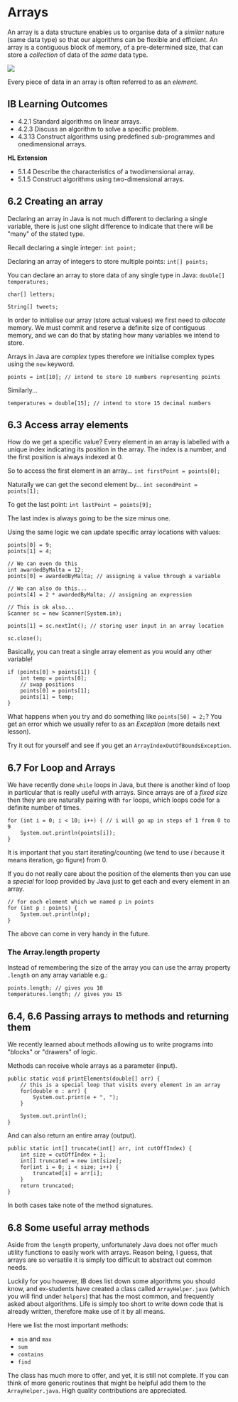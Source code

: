 # Arrays

An array is a data structure enables us to organise data of a *similar* nature (same data type) so that our algorithms can be flexible and efficient. An array is a contiguous block of memory, of a pre-determined size, that can store a *collection* of data of the *same* data type.

![](https://qph.fs.quoracdn.net/main-qimg-6dcb98b78005a9af064fc4f0e8fbc19e)

Every piece of data in an array is often referred to as an *element*.

## IB Learning Outcomes

- 4.2.1 Standard algorithms on linear arrays.
- 4.2.3 Discuss an algorithm to solve a specific problem.
- 4.3.13 Construct algorithms using predefined sub-programmes and onedimensional arrays.

<b>HL Extension</b>
- 5.1.4 Describe the characteristics of a twodimensional array.
- 5.1.5 Construct algorithms using two-dimensional arrays.

## 6.2 Creating an array

Declaring an array in Java is not much different to declaring a single variable, there is just one slight difference to indicate that there will be "many" of the stated type.

Recall declaring a single integer:
`int point;`

Declaring an array of integers to store multiple points:
`int[] points;`

You can declare an array to store data of any single type in Java:
`double[] temperatures;`

`char[] letters;`

`String[] tweets;`

In order to initialise our array (store actual values) we first need to *allocate* memory. We must commit and reserve a definite size of contiguous memory, and we can do that by stating how many variables we intend to store. 

Arrays in Java are *complex* types therefore we initialise complex types using the `new` keyword.

`points = int[10]; // intend to store 10 numbers representing points`

Similarly...

`temperatures = double[15]; // intend to store 15 decimal numbers`

## 6.3 Access array elements

How do we get a specific value? Every element in an array is labelled with a unique index indicating its position in the array. The index is a number, and the first position is always indexed at 0.

So to access the first element in an array...
`int firstPoint = points[0];`

Naturally we can get the second element by...
`int secondPoint = points[1];`

To get the last point:
`int lastPoint = points[9];`

The last index is always going to be the size minus one.

Using the same logic we can update specific array locations with values:

```
points[0] = 9;
points[1] = 4;

// We can even do this
int awardedByMalta = 12;
points[0] = awardedByMalta; // assigning a value through a variable

// We can also do this...
points[4] = 2 * awardedByMalta; // assigning an expression

// This is ok also...
Scanner sc = new Scanner(System.in);

points[1] = sc.nextInt(); // storing user input in an array location

sc.close();
```
Basically, you can treat a single array element as you would any other variable!

```
if (points[0] > points[1]) {
    int temp = points[0];
    // swap positions
    points[0] = points[1];
    points[1] = temp;
}
```

What happens when you try and do something like `points[50] = 2;`? You get an error which we usually refer to as an *Exception* (more details next lesson).

Try it out for yourself and see if you get an `ArrayIndexOutOfBoundsException`. 

## 6.7 For Loop and Arrays

We have recently done `while` loops in Java, but there is another kind of loop in particular that is really useful with arrays. Since arrays are of a *fixed size* then they are are naturally pairing with `for` loops, which loops code for a definite number of times.

```
for (int i = 0; i < 10; i++) { // i will go up in steps of 1 from 0 to 9
    System.out.println(points[i]);
}

```
It is important that you start iterating/counting (we tend to use *i* because it means iteration, go figure) from 0.

If you do not really care about the position of the elements then you can use a *special* for loop provided by Java just to get each and every element in an array.

```
// for each element which we named p in points
for (int p : points) {
    System.out.println(p);
}
```

The above can come in very handy in the future.

### The Array.length property

Instead of remembering the size of the array you can use the array property `.length` on any array variable e.g.:

```
points.length; // gives you 10
temperatures.length; // gives you 15
```

## 6.4, 6.6 Passing arrays to methods and returning them

We recently learned about methods allowing us to write programs into "blocks" or "drawers" of logic. 

Methods can receive whole arrays as a parameter (input).

```
public static void printElements(double[] arr) {
    // this is a special loop that visits every element in an array
    for(double e : arr) {
        System.out.print(e + ", ");
    }

    System.out.println();
}

```

And can also return an entire array (output).

```
public static int[] truncate(int[] arr, int cutOffIndex) {
    int size = cutOffIndex + 1;
    int[] truncated = new int[size];
    for(int i = 0; i < size; i++) {
        truncated[i] = arr[i];
    }
    return truncated;
}

```
In both cases take note of the method signatures.

## 6.8 Some useful array methods 

Aside from the `length` property, unfortunately Java does not offer much utility functions to easily work with arrays. Reason being, I guess, that arrays are so versatile it is simply too difficult to abstract out common needs.

Luckily for you however, IB does list down some algorithms you should know, and ex-students have created a class called `ArrayHelper.java` (which you will find under `helpers`) that has the most common, and frequently asked about algorithms. Life is simply too short to write down code that is already written, therefore make use of it by all means.

Here we list the most important methods:
- `min` and `max`
- `sum`
- `contains`
- `find`

The class has much more to offer, and yet, it is still not complete. If you can think of more generic routines that might be helpful add them to the `ArrayHelper.java`. High quality contributions are appreciated. 